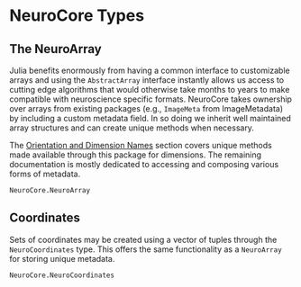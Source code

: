 # NeuroCore Types


## The NeuroArray

Julia benefits enormously from having a common interface to customizable arrays and using the `AbstractArray` interface instantly allows us access to cutting edge algorithms that would otherwise take months to years to make compatible with neuroscience specific formats. NeuroCore takes ownership over arrays from existing packages (e.g., `ImageMeta` from ImageMetadata) by including a custom metadata field. In so doing we inherit well maintained array structures and can create unique methods when necessary.

The [Orientation and Dimension Names](@ref) section covers unique methods made available through this package for dimensions. The remaining documentation is mostly dedicated to accessing and composing various forms of metadata.

```@docs
NeuroCore.NeuroArray
```

## Coordinates

Sets of coordinates may be created using a vector of tuples through the `NeuroCoordinates` type. This offers the same functionality as a `NeuroArray` for storing unique metadata.

```@docs
NeuroCore.NeuroCoordinates
```
